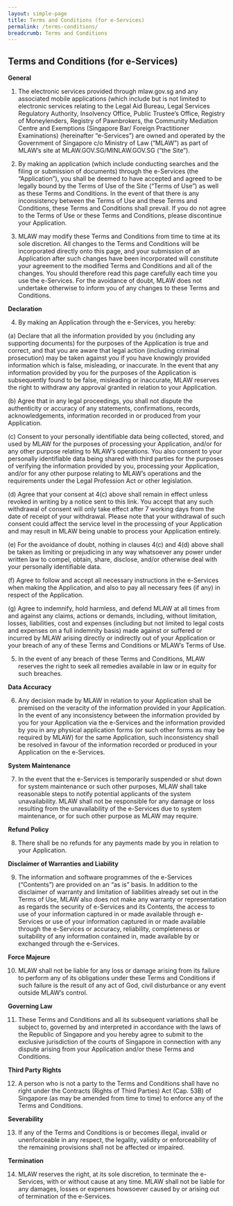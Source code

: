 ```yaml
---
layout: simple-page
title: Terms and Conditions (for e-Services)
permalink: /terms-conditions/
breadcrumb: Terms and Conditions
---
```


Terms and Conditions (for e-Services)
---

**General** 

1.    The electronic services provided through mlaw.gov.sg and any associated mobile applications (which include but is not limited to electronic services relating to the Legal Aid Bureau, Legal Services Regulatory Authority, Insolvency Office, Public Trustee’s Office, Registry of Moneylenders, Registry of Pawnbrokers, the Community Mediation Centre and Exemptions (Singapore Bar/ Foreign Practitioner Examinations) (hereinafter “e-Services”) are owned and operated by the Government of Singapore c/o Ministry of Law (“MLAW”) as part of MLAW’s site at MLAW.GOV.SG/MINLAW.GOV.SG  (“the Site”).

2.    By making an application (which include conducting searches and the filing or submission of documents)  through the e-Services (the “Application”), you shall be deemed to have accepted and agreed to be legally bound by the Terms of Use of the Site (“Terms of Use”) as well as these Terms and Conditions. In the event of that there is any inconsistency between the Terms of Use and these Terms and Conditions, these Terms and Conditions shall prevail. If you do not agree to the Terms of Use or these Terms and Conditions, please discontinue your Application.

3.    MLAW may modify these Terms and Conditions from time to time at its sole discretion. All changes to the Terms and Conditions will be incorporated directly onto this page, and your submission of an Application after such changes have been incorporated will constitute your agreement to the modified Terms and Conditions and all of the changes. You should therefore read this page carefully each time you use the e-Services. For the avoidance of doubt, MLAW does not undertake otherwise to inform you of any changes to these Terms and Conditions.

**Declaration**

4.    By making an Application through the e-Services, you hereby:

(a)    Declare that all the information provided by you (including any supporting documents) for the purposes of the Application is true and correct, and that you are aware that legal action (including criminal prosecution) may be taken against you if you have knowingly provided information which is false, misleading, or inaccurate. In the event that any information provided by you for the purposes of the Application is subsequently found to be false, misleading or inaccurate, MLAW reserves the right to withdraw any approval granted in relation to your Application.

(b)    Agree that in any legal proceedings, you shall not dispute the authenticity or accuracy of any statements, confirmations, records, acknowledgements, information recorded in or produced from your Application.

(c)    Consent to your personally identifiable data being collected, stored, and used by MLAW for the purposes of processing your Application, and/or for any other purpose relating to MLAW’s operations. You also consent to your personally identifiable data being shared with third parties for the purposes of verifying the information provided by you, processing your Application, and/or for any other purpose relating to MLAW’s operations and the requirements under the Legal Profession Act or other legislation.   

(d)    Agree that your consent at 4(c) above shall remain in effect unless revoked in writing by a notice sent to  this link. You accept that any such withdrawal of consent will only take effect after 7 working days from the date of receipt of your withdrawal. Please note that your withdrawal of such consent could affect the service level in the processing of your Application and may result in MLAW being unable to process your Application entirely.

(e)    For the avoidance of doubt, nothing in clauses 4(c) and 4(d) above shall be taken as limiting or prejudicing in any way whatsoever any power under written law to compel, obtain, share, disclose, and/or otherwise deal with your personally identifiable data.

 (f)    Agree to follow and accept all necessary instructions in the e-Services when making the Application, and also to pay all necessary fees (if any) in respect of the Application.

(g)    Agree to indemnify, hold harmless, and defend MLAW at all times from and against any claims, actions or demands, including, without limitation, losses, liabilities, cost and expenses (including but not limited to legal costs and expenses on a full indemnity basis) made against or suffered or incurred by MLAW arising directly or indirectly out of your Application or your breach of any of these Terms and Conditions or MLAW’s Terms of Use.  


5.    In the event of any breach of these Terms and Conditions, MLAW reserves the right to seek all remedies available in law or in equity for such breaches.

**Data Accuracy**

6.    Any decision made by MLAW in relation to your Application shall be premised on the veracity of the information provided in your Application. In the event of any inconsistency between the information provided by you for your Application via the e-Services and the information provided by you in any physical application forms (or such other forms as may be required by MLAW) for the same Application, such inconsistency shall be resolved in favour of the information recorded or produced in your Application on the e-Services.

**System Maintenance**

7.    In the event that the e-Services is temporarily suspended or shut down for system maintenance or such other purposes, MLAW shall take reasonable steps to notify potential applicants of the system unavailability. MLAW shall not be responsible for any damage or loss resulting from the unavailability of the e-Services due to system maintenance, or for such other purpose as MLAW may require.

**Refund Policy**

8.    There shall be no refunds for any payments made by you in relation to your Application.

**Disclaimer of Warranties and Liability**

9.    The information and software programmes of the e-Services (“Contents”) are provided on an “as is” basis. In addition to the disclaimer of warranty and limitation of liabilities already set out in the Terms of Use, MLAW also does not make any warranty or representation as regards the security of e-Services and its Contents, the access to use of your information captured in or made available through e-Services or use of your information captured in or made available through the e-Services or accuracy, reliability, completeness or suitability of any information contained in, made available by or exchanged through the e-Services.

**Force Majeure**

10.    MLAW shall not be liable for any loss or damage arising from its failure to perform any of its obligations under these Terms and Conditions if such failure is the result of any act of God, civil disturbance or any event outside MLAW’s control.

**Governing Law**

11.    These Terms and Conditions and all its subsequent variations shall be subject to, governed by and interpreted in accordance with the laws of the Republic of Singapore and you hereby agree to submit to the exclusive jurisdiction of the courts of Singapore in connection with any dispute arising from your Application and/or these Terms and Conditions.

**Third Party Rights**

12.    A person who is not a party to the Terms and Conditions shall have no right under the Contracts (Rights of Third Parties) Act (Cap. 53B) of Singapore (as may be amended from time to time) to enforce any of the Terms and Conditions.

**Severability**

13.    If any of the Terms and Conditions is or becomes illegal, invalid or unenforceable in any respect, the legality, validity or enforceability of the remaining provisions shall not be affected or impaired.

**Termination**

14.    MLAW reserves the right, at its sole discretion, to terminate the e-Services, with or without cause at any time. MLAW shall not be liable for any damages, losses or expenses howsoever caused by or arising out of termination of the e-Services.
